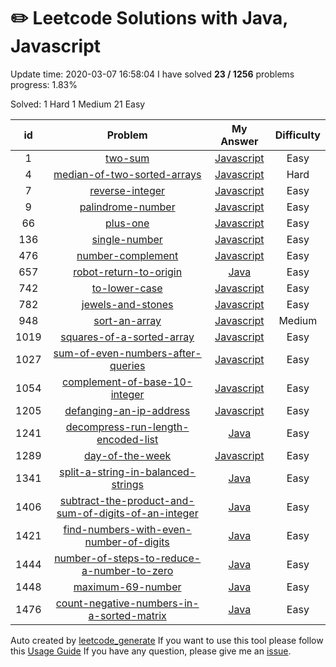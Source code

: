 # :pencil2: Leetcode Solutions with Java, Javascript 
Update time:  2020-03-07 16:58:04
I have solved **23   /   1256** problems
progress: 1.83%

 Solved:
1 Hard 
1 Medium
21 Easy

| id | Problem | My Answer | Difficulty |
|:---:|:---:|:---:|:---:|
|1|[two-sum](https://leetcode.com/problems/two-sum)|[Javascript](https://github.com/LanHao0/leetcode_solution/blob/master/solutions/0001-two-sum/two-sum.js)|Easy|
|4|[median-of-two-sorted-arrays](https://leetcode.com/problems/median-of-two-sorted-arrays)|[Javascript](https://github.com/LanHao0/leetcode_solution/blob/master/solutions/0004-median-of-two-sorted-arrays/median-of-two-sorted-arrays.js)|Hard|
|7|[reverse-integer](https://leetcode.com/problems/reverse-integer)|[Javascript](https://github.com/LanHao0/leetcode_solution/blob/master/solutions/0007-reverse-integer/reverse-integer.js)|Easy|
|9|[palindrome-number](https://leetcode.com/problems/palindrome-number)|[Javascript](https://github.com/LanHao0/leetcode_solution/blob/master/solutions/0009-palindrome-number/palindrome-number.js)|Easy|
|66|[plus-one](https://leetcode.com/problems/plus-one)|[Javascript](https://github.com/LanHao0/leetcode_solution/blob/master/solutions/0066-plus-one/plus-one.js)|Easy|
|136|[single-number](https://leetcode.com/problems/single-number)|[Javascript](https://github.com/LanHao0/leetcode_solution/blob/master/solutions/0136-single-number/single-number.js)|Easy|
|476|[number-complement](https://leetcode.com/problems/number-complement)|[Javascript](https://github.com/LanHao0/leetcode_solution/blob/master/solutions/0476-number-complement/number-complement.js)|Easy|
|657|[robot-return-to-origin](https://leetcode.com/problems/robot-return-to-origin)|[Java](https://github.com/LanHao0/leetcode_solution/blob/master/solutions/0657-robot-return-to-origin/robot-return-to-origin.java)|Easy|
|742|[to-lower-case](https://leetcode.com/problems/to-lower-case)|[Javascript](https://github.com/LanHao0/leetcode_solution/blob/master/solutions/0742-to-lower-case/to-lower-case.js)|Easy|
|782|[jewels-and-stones](https://leetcode.com/problems/jewels-and-stones)|[Javascript](https://github.com/LanHao0/leetcode_solution/blob/master/solutions/0782-jewels-and-stones/jewels-and-stones.js)|Easy|
|948|[sort-an-array](https://leetcode.com/problems/sort-an-array)|[Javascript](https://github.com/LanHao0/leetcode_solution/blob/master/solutions/0948-sort-an-array/sort-an-array.js)|Medium|
|1019|[squares-of-a-sorted-array](https://leetcode.com/problems/squares-of-a-sorted-array)|[Javascript](https://github.com/LanHao0/leetcode_solution/blob/master/solutions/1019-squares-of-a-sorted-array/squares-of-a-sorted-array.js)|Easy|
|1027|[sum-of-even-numbers-after-queries](https://leetcode.com/problems/sum-of-even-numbers-after-queries)|[Javascript](https://github.com/LanHao0/leetcode_solution/blob/master/solutions/1027-sum-of-even-numbers-after-queries/sum-of-even-numbers-after-queries.js)|Easy|
|1054|[complement-of-base-10-integer](https://leetcode.com/problems/complement-of-base-10-integer)|[Javascript](https://github.com/LanHao0/leetcode_solution/blob/master/solutions/1054-complement-of-base-10-integer/complement-of-base-10-integer.js)|Easy|
|1205|[defanging-an-ip-address](https://leetcode.com/problems/defanging-an-ip-address)|[Javascript](https://github.com/LanHao0/leetcode_solution/blob/master/solutions/1205-defanging-an-ip-address/defanging-an-ip-address.js)|Easy|
|1241|[decompress-run-length-encoded-list](https://leetcode.com/problems/decompress-run-length-encoded-list)|[Java](https://github.com/LanHao0/leetcode_solution/blob/master/solutions/1241-decompress-run-length-encoded-list/decompress-run-length-encoded-list.java)|Easy|
|1289|[day-of-the-week](https://leetcode.com/problems/day-of-the-week)|[Javascript](https://github.com/LanHao0/leetcode_solution/blob/master/solutions/1289-day-of-the-week/day-of-the-week.js)|Easy|
|1341|[split-a-string-in-balanced-strings](https://leetcode.com/problems/split-a-string-in-balanced-strings)|[Java](https://github.com/LanHao0/leetcode_solution/blob/master/solutions/1341-split-a-string-in-balanced-strings/split-a-string-in-balanced-strings.java)|Easy|
|1406|[subtract-the-product-and-sum-of-digits-of-an-integer](https://leetcode.com/problems/subtract-the-product-and-sum-of-digits-of-an-integer)|[Java](https://github.com/LanHao0/leetcode_solution/blob/master/solutions/1406-subtract-the-product-and-sum-of-digits-of-an-integer/subtract-the-product-and-sum-of-digits-of-an-integer.java)|Easy|
|1421|[find-numbers-with-even-number-of-digits](https://leetcode.com/problems/find-numbers-with-even-number-of-digits)|[Java](https://github.com/LanHao0/leetcode_solution/blob/master/solutions/1421-find-numbers-with-even-number-of-digits/find-numbers-with-even-number-of-digits.java)|Easy|
|1444|[number-of-steps-to-reduce-a-number-to-zero](https://leetcode.com/problems/number-of-steps-to-reduce-a-number-to-zero)|[Java](https://github.com/LanHao0/leetcode_solution/blob/master/solutions/1444-number-of-steps-to-reduce-a-number-to-zero/number-of-steps-to-reduce-a-number-to-zero.java)|Easy|
|1448|[maximum-69-number](https://leetcode.com/problems/maximum-69-number)|[Java](https://github.com/LanHao0/leetcode_solution/blob/master/solutions/1448-maximum-69-number/maximum-69-number.java)|Easy|
|1476|[count-negative-numbers-in-a-sorted-matrix](https://leetcode.com/problems/count-negative-numbers-in-a-sorted-matrix)|[Java](https://github.com/LanHao0/leetcode_solution/blob/master/solutions/1476-count-negative-numbers-in-a-sorted-matrix/count-negative-numbers-in-a-sorted-matrix.java)|Easy|
Auto created by [leetcode_generate](https://github.com/bonfy/leetcode)
If you want to use this tool please follow this [Usage Guide](https://github.com/bonfy/leetcode/blob/master/README_leetcode_generate.md)
If you have any question, please give me an [issue](https://github.com/LanHao0/leetcode_solution/issues).

